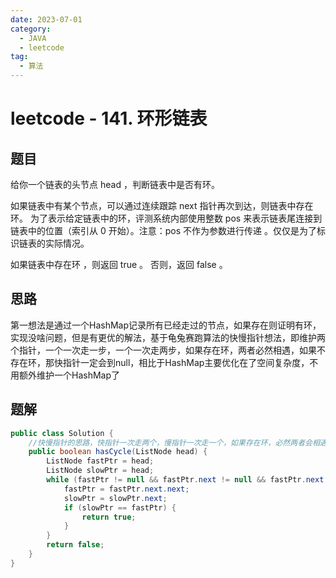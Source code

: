 ```yaml
---
date: 2023-07-01
category:
  - JAVA
  - leetcode
tag:
  - 算法
---
```


# leetcode - 141. 环形链表

## 题目

给你一个链表的头节点 head ，判断链表中是否有环。

如果链表中有某个节点，可以通过连续跟踪 next 指针再次到达，则链表中存在环。 为了表示给定链表中的环，评测系统内部使用整数 pos 来表示链表尾连接到链表中的位置（索引从 0 开始）。注意：pos 不作为参数进行传递 。仅仅是为了标识链表的实际情况。

如果链表中存在环 ，则返回 true 。 否则，返回 false 。

## 思路

第一想法是通过一个HashMap记录所有已经走过的节点，如果存在则证明有环，实现没啥问题，但是有更优的解法，基于龟兔赛跑算法的快慢指针想法，即维护两个指针，一个一次走一步，一个一次走两步，如果存在环，两者必然相遇，如果不存在环，那快指针一定会到null，相比于HashMap主要优化在了空间复杂度，不用额外维护一个HashMap了


## 题解

```java
public class Solution {
    //快慢指针的思路，快指针一次走两个，慢指针一次走一个，如果存在环，必然两者会相遇
    public boolean hasCycle(ListNode head) {
        ListNode fastPtr = head;
        ListNode slowPtr = head;
        while (fastPtr != null && fastPtr.next != null && fastPtr.next.next !=null){
            fastPtr = fastPtr.next.next;
            slowPtr = slowPtr.next;
            if (slowPtr == fastPtr) {
                return true;
            }
        }
        return false;
    }
}
```